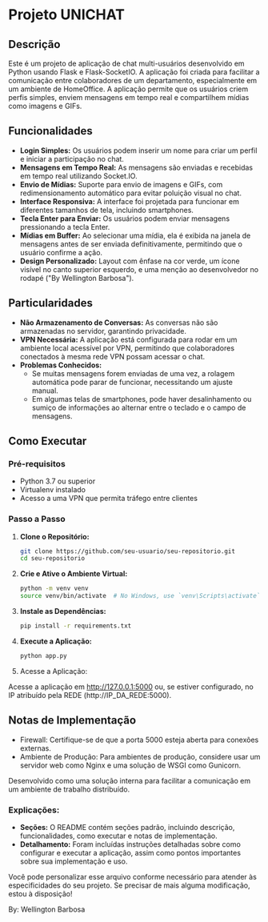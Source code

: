 # Projeto UNICHAT

## Descrição

Este é um projeto de aplicação de chat multi-usuários desenvolvido em Python usando Flask e Flask-SocketIO. A aplicação foi criada para facilitar a comunicação entre colaboradores de um departamento, especialmente em um ambiente de HomeOffice. A aplicação permite que os usuários criem perfis simples, enviem mensagens em tempo real e compartilhem mídias como imagens e GIFs.

## Funcionalidades

- **Login Simples:** Os usuários podem inserir um nome para criar um perfil e iniciar a participação no chat.
- **Mensagens em Tempo Real:** As mensagens são enviadas e recebidas em tempo real utilizando Socket.IO.
- **Envio de Mídias:** Suporte para envio de imagens e GIFs, com redimensionamento automático para evitar poluição visual no chat.
- **Interface Responsiva:** A interface foi projetada para funcionar em diferentes tamanhos de tela, incluindo smartphones.
- **Tecla Enter para Enviar:** Os usuários podem enviar mensagens pressionando a tecla Enter.
- **Mídias em Buffer:** Ao selecionar uma mídia, ela é exibida na janela de mensagens antes de ser enviada definitivamente, permitindo que o usuário confirme a ação.
- **Design Personalizado:** Layout com ênfase na cor verde, um ícone visível no canto superior esquerdo, e uma menção ao desenvolvedor no rodapé ("By Wellington Barbosa").

## Particularidades

- **Não Armazenamento de Conversas:** As conversas não são armazenadas no servidor, garantindo privacidade.
- **VPN Necessária:** A aplicação está configurada para rodar em um ambiente local acessível por VPN, permitindo que colaboradores conectados à mesma rede VPN possam acessar o chat.
- **Problemas Conhecidos:**
  - Se muitas mensagens forem enviadas de uma vez, a rolagem automática pode parar de funcionar, necessitando um ajuste manual.
  - Em algumas telas de smartphones, pode haver desalinhamento ou sumiço de informações ao alternar entre o teclado e o campo de mensagens.

## Como Executar

### Pré-requisitos

- Python 3.7 ou superior
- Virtualenv instalado
- Acesso a uma VPN que permita tráfego entre clientes

### Passo a Passo

1. **Clone o Repositório:**

   ```bash
   git clone https://github.com/seu-usuario/seu-repositorio.git
   cd seu-repositorio

2. **Crie e Ative o Ambiente Virtual:**
    ```bash
    python -m venv venv
    source venv/bin/activate  # No Windows, use `venv\Scripts\activate`
    
3. **Instale as Dependências:**
    ```bash
    pip install -r requirements.txt

4. **Execute a Aplicação:**
    ```bash
    python app.py

5. Acesse a Aplicação:

Acesse a aplicação em http://127.0.0.1:5000 ou, se estiver configurado, no IP atribuído pela REDE (http://IP_DA_REDE:5000).

## Notas de Implementação

* Firewall: Certifique-se de que a porta 5000 esteja aberta para conexões externas.
* Ambiente de Produção: Para ambientes de produção, considere usar um servidor web como Nginx e uma solução de WSGI como Gunicorn.

Desenvolvido como uma solução interna para facilitar a comunicação em um ambiente de trabalho distribuído.


### Explicações:

- **Seções:** O README contém seções padrão, incluindo descrição, funcionalidades, como executar e notas de implementação.
- **Detalhamento:** Foram incluídas instruções detalhadas sobre como configurar e executar a aplicação, assim como pontos importantes sobre sua implementação e uso.

Você pode personalizar esse arquivo conforme necessário para atender às especificidades do seu projeto. Se precisar de mais alguma modificação, estou à disposição!

By: Wellington Barbosa